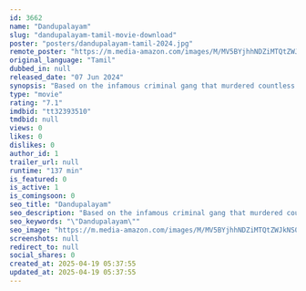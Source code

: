 ```yaml
---
id: 3662
name: "Dandupalayam"
slug: "dandupalayam-tamil-movie-download"
poster: "posters/dandupalayam-tamil-2024.jpg"
remote_poster: "https://m.media-amazon.com/images/M/MV5BYjhhNDZiMTQtZWJkNS00MDVmLWI4YjEtMWViMWM2MjgwODY3XkEyXkFqcGdeQXVyMTA4MzQ4NzMw._V1_SX300.jpg"
original_language: "Tamil"
dubbed_in: null
released_date: "07 Jun 2024"
synopsis: "Based on the infamous criminal gang that murdered countless individuals."
type: "movie"
rating: "7.1"
imdbid: "tt32393510"
tmdbid: null
views: 0
likes: 0
dislikes: 0
author_id: 1
trailer_url: null
runtime: "137 min"
is_featured: 0
is_active: 1
is_comingsoon: 0
seo_title: "Dandupalayam"
seo_description: "Based on the infamous criminal gang that murdered countless individuals."
seo_keywords: "\"Dandupalayam\""
seo_image: "https://m.media-amazon.com/images/M/MV5BYjhhNDZiMTQtZWJkNS00MDVmLWI4YjEtMWViMWM2MjgwODY3XkEyXkFqcGdeQXVyMTA4MzQ4NzMw._V1_SX300.jpg"
screenshots: null
redirect_to: null
social_shares: 0
created_at: 2025-04-19 05:37:55
updated_at: 2025-04-19 05:37:55
---
```


